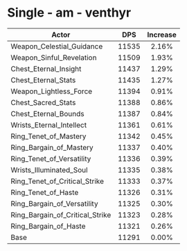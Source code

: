 # Single - am - venthyr
| Actor | DPS | Increase |
|---|:---:|:---:|
|Weapon_Celestial_Guidance|11535|2.16%|
|Weapon_Sinful_Revelation|11509|1.93%|
|Chest_Eternal_Insight|11437|1.29%|
|Chest_Eternal_Stats|11435|1.27%|
|Weapon_Lightless_Force|11394|0.91%|
|Chest_Sacred_Stats|11388|0.86%|
|Chest_Eternal_Bounds|11387|0.84%|
|Wrists_Eternal_Intellect|11361|0.61%|
|Ring_Tenet_of_Mastery|11342|0.45%|
|Ring_Bargain_of_Mastery|11337|0.40%|
|Ring_Tenet_of_Versatility|11336|0.39%|
|Wrists_Illuminated_Soul|11335|0.38%|
|Ring_Tenet_of_Critical_Strike|11333|0.37%|
|Ring_Tenet_of_Haste|11326|0.31%|
|Ring_Bargain_of_Versatility|11325|0.30%|
|Ring_Bargain_of_Critical_Strike|11323|0.28%|
|Ring_Bargain_of_Haste|11321|0.26%|
|Base|11291|0.00%|
